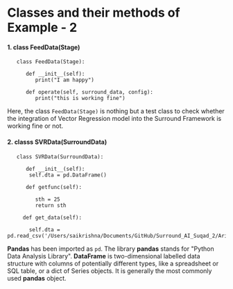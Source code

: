 # Classes and their methods of Example - 2


#### 1. class FeedData(Stage)

       class FeedData(Stage):

          def __init__(self):
             print("I am happy")

          def operate(self, surround_data, config):
             print("this is working fine")

Here, the class `FeedData(Stage)` is nothing but a test class to check whether the integration of Vector Regression model into the Surround Framework is working fine or not.


#### 2. classs SVRData(SurroundData)

       class SVRData(SurroundData):
   
          def __init__(self):
           self.dta = pd.DataFrame()

          def getfunc(self):
     
             sth = 25
             return sth

         def get_data(self):
           
           self.dta = pd.read_csv('/Users/saikrishna/Documents/GitHub/Surround_AI_Suqad_2/Arima/arima/data/Apple_Data_300.csv')
           

**Pandas** has been imported as `pd`. The library **pandas** stands for "Python Data Analysis Library". **DataFrame** is  two-dimensional labelled data structure with columns of potentially different types, like a spreadsheet or SQL table, or a dict of Series objects. It is generally the most commonly used **pandas** object.

